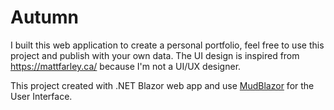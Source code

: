 <!-- GETTING STARTED -->
# Autumn

I built this web application to create a personal portfolio, feel free to use this project and publish with your own data.
The UI design is inspired from https://mattfarley.ca/ because I'm not a UI/UX designer.

This project created with .NET Blazor web app and use [MudBlazor](https://mudblazor.com/) for the User Interface.
